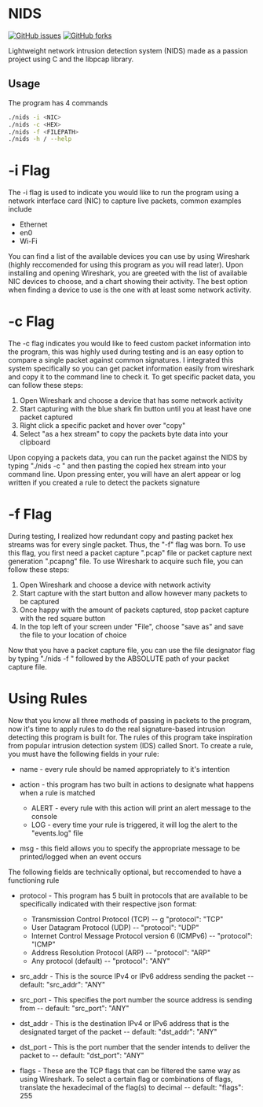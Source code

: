 # NIDS

[![GitHub issues](https://img.shields.io/github/issues/rileyandrsn/NIDS)](https://github.com/rileyandrsn/NIDS/issues)
[![GitHub forks](https://img.shields.io/github/forks/rileyandrsn/NIDS)](https://github.com/rileyandrsn/NIDS/network)


Lightweight network intrusion detection system (NIDS) made as a passion project using C and the libpcap library.

## Usage
The program has 4 commands
```bash
./nids -i <NIC>
./nids -c <HEX>
./nids -f <FILEPATH>
./nids -h / --help
```
# -i Flag
The -i flag is used to indicate you would like to run the program using a network interface card (NIC) to capture live packets, common examples include
- Ethernet
- en0
- Wi-Fi

You can find a list of the available devices you can use by using Wireshark (highly reccomended for using this program as you will read later). Upon installing and opening Wireshark, you are greeted with the list of available NIC devices to choose, and a chart showing their activity. The best option when finding a device to use is the one with at least some network activity.

# -c Flag
The -c flag indicates you would like to feed custom packet information into the program, this was highly used during testing and is an easy option to compare a single packet against common signatures. I integrated this system specifically so you can get packet information easily from wireshark and copy it to the command line to check it. To get specific packet data, you can follow these steps:
1. Open Wireshark and choose a device that has some network activity
2. Start capturing with the blue shark fin button until you at least have one packet captured
3. Right click a specific packet and hover over "copy"
4. Select "as a hex stream" to copy the packets byte data into your clipboard

Upon copying a packets data, you can run the packet against the NIDS by typing "./nids -c " and then pasting the copied hex stream into your command line. Upon pressing enter, you will have an alert appear or log written if you created a rule to detect the packets signature

# -f Flag
During testing, I realized how redundant copy and pasting packet hex streams was for every single packet. Thus, the "-f" flag was born. To use this flag, you first need a packet capture ".pcap" file or packet capture next generation ".pcapng" file. To use Wireshark to acquire such file, you can follow these steps:
1. Open Wireshark and choose a device with network activity
2. Start capture with the start button and allow however many packets to be captured
3. Once happy with the amount of packets captured, stop packet capture with the red square button
4. In the top left of your screen under "File", choose "save as" and save the file to your location of choice

Now that you have a packet capture file, you can use the file designator flag by typing "./nids -f " followed by the ABSOLUTE path of your packet capture file.

# Using Rules
Now that you know all three methods of passing in packets to the program, now it's time to apply rules to do the real signature-based intrusion detecting this program is built for. The rules of this program take inspiration from popular intrusion detection system (IDS) called Snort. To create a rule, you must have the following fields in your rule:

- name - every rule should be named appropriately to it's intention
- action - this program has two built in actions to designate what happens when a rule is matched
    
    - ALERT - every rule with this action will print an alert message to the console
    - LOG - every time your rule is triggered, it will log the alert to the "events.log" file
- msg - this field allows you to specify the appropriate message to be printed/logged when an event occurs

The following fields are technically optional, but reccomended to have a functioning rule

- protocol - This program has 5 built in protocols that are available to be specifically indicated with their respective json format:

    - Transmission Control Protocol (TCP) -- g "protocol": "TCP"
    - User Datagram Protocol (UDP) --  "protocol": "UDP"
    - Internet Control Message Protocol version 6 (ICMPv6) -- "protocol": "ICMP"
    - Address Resolution Protocol (ARP) -- "protocol": "ARP"
    - Any protocol (default) -- "protocol": "ANY"
    
- src_addr - This is the source IPv4 or IPv6 address sending the packet -- default: "src_addr": "ANY"
- src_port - This specifies the port number the source address is sending from -- default: "src_port": "ANY"
- dst_addr - This is the destination IPv4 or IPv6 address that is the designated target of the packet -- default: "dst_addr": "ANY"
- dst_port - This is the port number that the sender intends to deliver the packet to -- default: "dst_port": "ANY"
- flags - These are the TCP flags that can be filtered the same way as using Wireshark. To select a certain flag or combinations of flags, translate the hexadecimal of the flag(s) to decimal -- default: "flags": 255

